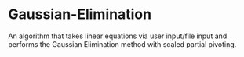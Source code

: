 # Gaussian-Elimination
An algorithm that takes linear equations via user input/file input and performs the Gaussian Elimination method with scaled partial pivoting.
